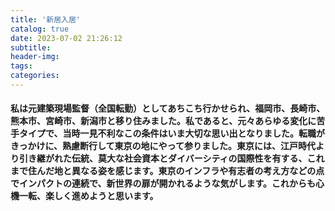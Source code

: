 ```yaml
---
title: '新居入居'
catalog: true
date: 2023-07-02 21:26:12
subtitle:
header-img:
tags:
categories:
---
```


#### 私は元建築現場監督（全国転勤）としてあちこち行かせられ、福岡市、長崎市、熊本市、宮崎市、新潟市と移り住みました。私であると、元々あらゆる変化に苦手タイプで、当時一見不利なこの条件はいま大切な思い出となりました。転職がきっかけに、熟慮断行して東京の地にやって参りました。東京には、江戸時代より引き継がれた伝統、莫大な社会資本とダイバーシティの国際性を有する、これまで住んだ地と異なる姿を感じます。東京のインフラや有志者の考え方などの点でインパクトの連続で、新世界の扉が開かれるような気がします。これからも心機一転、楽しく進めようと思います。